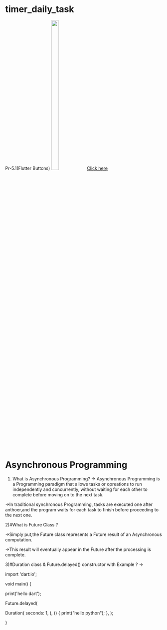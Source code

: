 # timer_daily_task
<p>
  Pr-5.1(Flutter Buttons)
  <img src="https://github.com/Krupaparmar30/timer_daily_task/assets/149374671/d827cc2f-31f0-488d-ba4a-6d9fb2940caf"width=22% height=35%>
  <a href="https://github.com/Krupaparmar30/timer_daily_task/blob/master/lib/daliy_task/flutter_buttons/fluffer_button.dart">Click here </a>
</p>

# Asynchronous Programming
1) What is Asynchronous Programming?
-> Asynchronous Programming is a Programming paradigm that allows tasks or opreations to run independently and concurrently, without waiting for each other to complete before moving on to the next task.

->In traditional synchronous Programming, tasks are executed one after anthoer,and the program waits for each task to finish before proceeding to the next one.

2)#What is Future Class ?

->Simply put,the Future class represents a Future result of an Asynchronous computation.

->This result will eventually appear in the Future after the processing is complete.

3)#Duration class & Future.delayed() constructor with Example ? ->

import 'dart:io';

void main() {

print('hello dart');

Future.delayed(

Duration(
  seconds: 1,
),
() {
  print("hello python");
},
);

}
